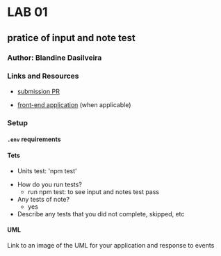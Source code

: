 # LAB 01

## pratice of input and note test

### Author: Blandine Dasilveira

### Links and Resources

- [submission PR](http://xyz.com)

- [front-end application](http://xyz.com) (when applicable)

### Setup

#### `.env` requirements


#### Tets

* Units test: 'npm test'


- How do you run tests?
  - run npm test: to see input and notes test pass
- Any tests of note?
  - yes 
- Describe any tests that you did not complete, skipped, etc
  

#### UML

Link to an image of the UML for your application and response to events
